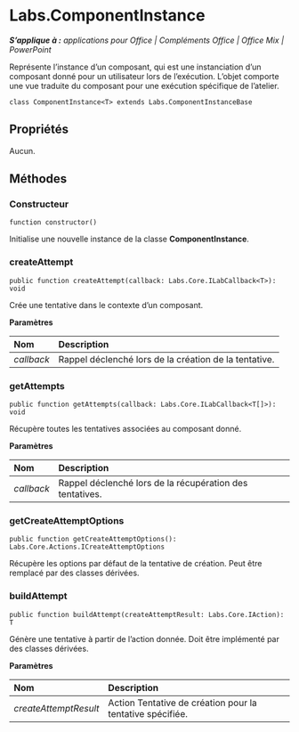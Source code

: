 
# <a name="labs.componentinstance"></a>Labs.ComponentInstance

 _**S’applique à :** applications pour Office | Compléments Office | Office Mix | PowerPoint_

Représente l’instance d’un composant, qui est une instanciation d’un composant donné pour un utilisateur lors de l’exécution. L’objet comporte une vue traduite du composant pour une exécution spécifique de l’atelier.

```
class ComponentInstance<T> extends Labs.ComponentInstanceBase
```


## <a name="properties"></a>Propriétés

Aucun.


## <a name="methods"></a>Méthodes




### <a name="constructor"></a>Constructeur

 `function constructor()`

Initialise une nouvelle instance de la classe **ComponentInstance**.


### <a name="createattempt"></a>createAttempt

 `public function createAttempt(callback: Labs.Core.ILabCallback<T>): void`

Crée une tentative dans le contexte d’un composant.

 **Paramètres**


|**Nom**|**Description**|
|:-----|:-----|
| _callback_|Rappel déclenché lors de la création de la tentative.|

### <a name="getattempts"></a>getAttempts

 `public function getAttempts(callback: Labs.Core.ILabCallback<T[]>): void`

Récupère toutes les tentatives associées au composant donné.

 **Paramètres**


|**Nom**|**Description**|
|:-----|:-----|
| _callback_|Rappel déclenché lors de la récupération des tentatives.|

### <a name="getcreateattemptoptions"></a>getCreateAttemptOptions

 `public function getCreateAttemptOptions(): Labs.Core.Actions.ICreateAttemptOptions`

Récupère les options par défaut de la tentative de création. Peut être remplacé par des classes dérivées.


### <a name="buildattempt"></a>buildAttempt

 `public function buildAttempt(createAttemptResult: Labs.Core.IAction): T`

Génère une tentative à partir de l’action donnée. Doit être implémenté par des classes dérivées.

 **Paramètres**


|**Nom**|**Description**|
|:-----|:-----|
| _createAttemptResult_|Action Tentative de création pour la tentative spécifiée.|
